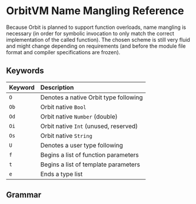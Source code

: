 # OrbitVM Name Mangling Reference

Because Orbit is planned to support function overloads, name mangling is necessary (in order for symbolic invocation to only match the correct implementation of the called function). The chosen scheme is still very fluid and might change depending on requirements (and before the module file format and compiler specifications are frozen).

## Keywords

| Keyword   | Description                                       |
|:----------|:--------------------------------------------------|
| `O`       | Denotes a native Orbit type following             |
| `Ob`      | Orbit native `Bool`                               |
| `Od`      | Orbit native `Number` (double)                    |
| `Oi`      | Orbit native `Int` (unused, reserved)             |
| `Os`      | Orbit native `String`                             |
| `U`       | Denotes a user type following                     |
| `f`       | Begins a list of function parameters              |
| `t`       | Begins a list of template parameters              |
| `e`       | Ends a type list                                  |


## Grammar

````

````

